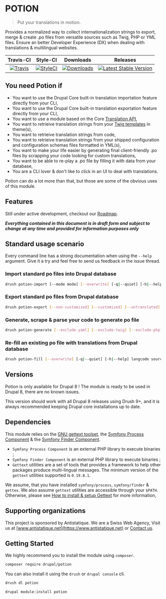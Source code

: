 # POTION

> Put your translations in motion.

Provides a normalized way to collect internationalization strings to export, merge & create .po files from versatile sources such as Twig, PHP or YML files.
Ensure an better Developer Experience (DX) when dealing with translations & multilingual websites.

|       Travis-CI        |        Style-CI         |        Downloads        |         Releases         |
|:----------------------:|:-----------------------:|:-----------------------:|:------------------------:|
| [![Travis](https://img.shields.io/travis/antistatique/drupal-potion.svg?style=flat-square)](https://travis-ci.org/antistatique/drupal-potion) | [![StyleCI](https://styleci.io/repos/104479458/shield)](https://styleci.io/repos/104479458) | [![Downloads](https://img.shields.io/badge/downloads-8.x--1.x--dev-green.svg?style=flat-square)](https://ftp.drupal.org/files/projects/potion-8.x-1.x-dev.tar.gz) | [![Latest Stable Version](https://img.shields.io/badge/release-v1.x--dev-blue.svg?style=flat-square)](https://www.drupal.org/project/potion/releases) |

## You need Potion if

* You want to use the Drupal Core built-in translation importation feature directly from your CLI,
* You want to use the Drupal Core built-in translation exportation feature directly from your CLI,
* You want to use a module based on the Core [Translation API](https://www.drupal.org/docs/8/api/translation-api/overview),
* You want to retrieive translation strings from your [Twig templates](https://www.drupal.org/docs/8/api/translation-api/overview) in theme(s),
* You want to retrieive translation strings from code,
* You want to retrieive translation strings from your shipped configuration and configuration schemas files formatted in YML(s),
* You want to make your life easier by generating final client-friendly .po files by scrapping your code looking for custom translations,
* You want to be able to re-play a .po file by filling it with data from your database,
* You are a CLI lover & don't like to click in an UI to deal with translations.

Potion can do a lot more than that,
but those are some of the obvious uses of this module.

## Features

Still under active development, checkout our [Roadmap](./ROADMAP.md).

***Everything contained in this document is in draft form and subject to change at any time and provided for information purposes only***

## Standard usage scenario

Every command line has a strong documentation when using the `--help` argument.
Give it a try and feel free to send us feedback in the issue thread.

### Import standard po files into Drupal database

```bash
drush potion-import [--mode mode] [--overwrite] [-q|--quiet] [-h|--help] langcode source
```

### Export standard po files from Drupal database

```bash
drush potion-export [--non-customized] [--customized] [--untranslated] [--progress] [-q|--quiet] [-h|--help] langcode dest
```

### Generate, scrape & parse your code to generate po file

```bash
drush potion-generate [--exclude-yaml] [--exclude-twig] [--exclude-php] [--recursive] [-q|--quiet] [-h|--help] langcode source dest
```

### Re-fill an existing po file with translations from Drupal database

```bash
drush potion-fill [--overwrite] [-q|--quiet] [-h|--help] langcode source
```

## Versions

Potion is only available for Drupal 8 !
The module is ready to be used in Drupal 8, there are no known issues.

This version should work with all Drupal 8 releases using Drush 9+,
and it is always recommended keeping Drupal core installations up to date.

## Dependencies

This module relies on the [GNU gettext toolset](https://www.gnu.org/software/gettext/), the [Symfony Process Component](https://symfony.com/doc/current/components/process.html) & the [Symfony Finder Component](https://symfony.com/doc/current/components/finder.html).

* `Symfony Process Component` is an external PHP library to execute binaries ;
* `Symfony Finder Component` is an external PHP library to execute binaries ;
* `Gettext` utilities are a set of tools that provides a framework to help other packages produce multi-lingual messages. The minimum version of the `gettext` utilities supported is `0.19.8.1`.

We assume, that you have installed `symfony/process`, `symfony/finder` & `gettex`. We also assume `gettext` utilities are accessible through your `$PATH`.
Otherwise, please see [How to install & setup Gettext](https://www.drupal.org/docs/8/modules/potion/how-to-install-setup-gettext) for more information,

## Supporting organizations

This project is sponsored by Antistatique. We are a Swiss Web Agency,
Visit us at [www.antistatique.net](https://www.antistatique.net) or
[Contact us](mailto:info@antistatique.net).

## Getting Started

We highly recommend you to install the module using `composer`.

  ```bash
  composer require drupal/potion
  ```

You can also install it using the `drush` or `drupal console` cli.

  ```bash
  drush dl potion
  ```

  ```bash
  drupal module:install potion
  ```
